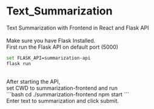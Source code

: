 # Text_Summarization
 Text Summarization with Frontend in React and Flask API<br>
<br>
Make sure you have Flask Installed.<br>
First run the Flask API on default port (5000)<br>
```bash
set FLASK_API=summarization-api
flask run
```
<br>
After starting the API,<br>
set CWD to summarization-frontend and run<br>
```bash
cd ./summarization-frontend
npm start
```
<br> 
Enter text to summarization and click submit.
